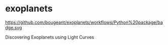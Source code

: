 # exoplanets

https://github.com/bougeant/exoplanets/workflows/Python%20package/badge.svg

Discovering Exoplanets using Light Curves
